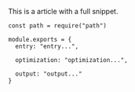 This is a article with a full snippet.

```
const path = require("path")

module.exports = {
  entry: "entry...",

  optimization: "optimization...",

  output: "output..."
}
```

